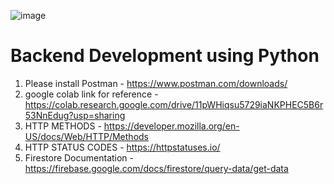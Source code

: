 ![image](https://github.com/Gupta-Aryaman/backend-workshop/assets/34962578/50fbc602-4528-46f5-9b9e-8e5f24d4dc9a)

# Backend Development using Python
1. Please install Postman - https://www.postman.com/downloads/
2. google colab link for reference - https://colab.research.google.com/drive/11pWHiqsu5729iaNKPHEC5B6r53NnEdug?usp=sharing
3. HTTP METHODS - https://developer.mozilla.org/en-US/docs/Web/HTTP/Methods
4. HTTP STATUS CODES - https://httpstatuses.io/
5. Firestore Documentation - https://firebase.google.com/docs/firestore/query-data/get-data
